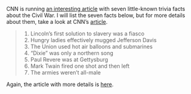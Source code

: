 CNN is running [an interesting article](http://www.cnn.com/2009/LIVING/06/12/mf.civil.war/index.html) with seven little-known trivia facts about the Civil War. I will list the seven facts below, but for more details about them, take a look at CNN’s [article](http://www.cnn.com/2009/LIVING/06/12/mf.civil.war/index.html).

> 1.  Lincoln’s first solution to slavery was a fiasco
> 2.  Hungry ladies effectively mugged Jefferson Davis
> 3.  The Union used hot air balloons and submarines
> 4.  “Dixie” was only a northern song
> 5.  Paul Revere was at Gettysburg
> 6.  Mark Twain fired one shot and then left
> 7.  The armies weren’t all-male

Again, the article with more details is [here](http://www.cnn.com/2009/LIVING/06/12/mf.civil.war/index.html).